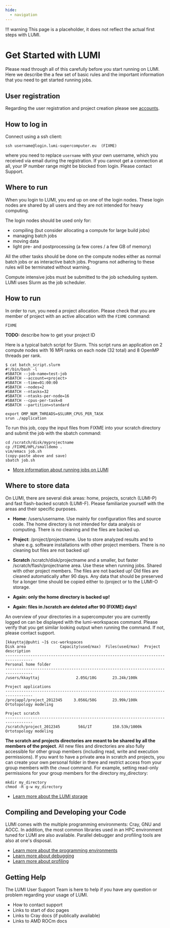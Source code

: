 ```yaml
---
hide:
  - navigation
---
```


!!! warning
    This page is a placeholder, it does not reflect the actual first steps with
    LUMI.

# Get Started with LUMI

Please read through all of this carefully before you start running on LUMI. Here
we describe the a few set of basic rules and the important information that you
need to get started running jobs.

## User registration 

Regarding the user registration and project creation please see [accounts](../accounts/registration.md).

## How to log in

Connect using a ssh client:

```
ssh username@login.lumi-supercomputer.eu  (FIXME)
```

where you need to replace `username` with your own username, which you received via email during the registration. If you cannot get 
a connection at all, your IP number range might be blocked from login. 
Please contact Support.

## Where to run

When you login to LUMI, you end up on one of the login nodes. These login nodes
are shared by all users and they are not intended for heavy computing.

The login nodes should be used only for:

- compiling (but consider allocating a compute for large build jobs)
- managing batch jobs
- moving data
- light pre- and postprocessing (a few cores / a few GB of memory)

All the other tasks should be done on the compute nodes either as normal batch
jobs or as interactive batch jobs. Programs not adhering to these rules will be
terminated without warning.

Compute intensive jobs must be submitted to the job scheduling system. LUMI uses
Slurm as the job scheduler.

## How to run

In order to run, you need a project allocation. Please check that you are member
of project with an active allocation with the `FIXME` command:

```
FIXME
```

**TODO:** describe how to get your project ID

Here is a typical batch script for Slurm. This script runs an application
on 2 compute nodes with 16 MPI ranks on each node (32 total) and 8 OpenMP 
threads per rank.

```
$ cat batch_script.slurm
#!/bin/bash -l
#SBATCH --job-name=test-job
#SBATCH --account=<project>
#SBATCH --time=01:00:00
#SBATCH --nodes=2
#SBATCH --ntasks=32
#SBATCH --ntasks-per-node=16
#SBATCH --cpus-per-task=8
#SBATCH --partition=standard

export OMP_NUM_THREADS=$SLURM_CPUS_PER_TASK
srun ./application
```

To run this job, copy the input files from FIXME into your scratch directory and submit the job with the sbatch command:

    cd /scratch/disk/myprojectname
    cp /FIXME/HPL/smalldemo .
    vim/emacs job.sh
    (copy-paste above and save)
    sbatch job.sh

- [More information about running jobs on LUMI](../computing/index.md)

## Where to store data

On LUMI, there are several disk areas: home, projects, scratch (LUMI-P) and fast 
flash-backed scratch (LUMI-F). Please familiarize yourself with the areas and 
their specific purposes.

* **Home**: /users/username. Use mainly for configuration files and source code. The home directory is not intended for data analysis or computing. There is no cleaning and the files are backed up.
* **Project**: /project/projectname. Use to store analyzed results and to share e.g. software installations with other project members. There is no cleaning but files are not backed up!
* **Scratch** /scratch/disk/projectname and a smaller, but faster /scratch/flash/projectname area. Use these when running jobs. Shared with other project members. The files are not backed up! Old files are cleaned automatically after 90 days. Any data that should be preserved for a longer time should be copied either to /project or to the LUMI-O storage. 

* **Again: only the home directory is backed up!**
* **Again: files in /scratch are deleted after 90 (FIXME) days!**

An overview of your directories in a supercomputer you are currently logged on can be displayed with the lumi-workspaces command. Please verify that you get similar looking output when running the command. If not, please contact support.

    [kkayttaj@puhti ~]$ csc-workspaces 
    Disk area               Capacity(used/max)  Files(used/max)  Project description  
    ----------------------------------------------------------------------------------
    Personal home folder
    ----------------------------------------------------------------------------------
    /users/kkayttaj                2.05G/10G       23.24k/100k

    Project applications 
    ----------------------------------------------------------------------------------
    /projappl/project_2012345     3.056G/50G       23.99k/100k   Ortotopology modeling
    
    Project scratch 
    ----------------------------------------------------------------------------------
    /scratch/project_2012345        56G/1T         150.53k/1000k Ortotopology modeling
    
**The scratch and projects directories are meant to be shared by all the members
of the project**. All new files and directories are also fully accessible for 
other group members (including read, write and execution permissions). If you 
want to have a private area in scratch and projects, you can create your own 
personal folder in there and restrict access from your group members with the 
`chmod` command. For example, setting read-only permissions for your group members for the directory my_directory:

    mkdir my_directory
    chmod -R g-w my_directory

- [Learn more about the LUMI storage](../storage/index.md)

## Compiling and Developing your Code

LUMI comes with the multiple programming environments: Cray, GNU and AOCC. 
In addition, the most common libraries used in an HPC environment tuned for LUMI
are also available. Parallel debugger and profiling tools are also at one's 
disposal.

- [Learn more about the programming environments](../development/compiling/prgenv.md)
- [Learn more about debugging](../development/debugging/gdb4hpc.md)
- [Learn more about profiling](../development/profiling/index.md)

## Getting Help

The LUMI User Support Team is here to help if you have any question or problem
regarding your usage of LUMI.

* How to contact support
* Links to start of doc pages
* Links to Cray docs (if publically available)
* Links to AMD ROCm docs
